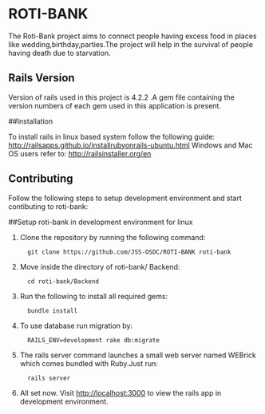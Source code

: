 # ROTI-BANK

The Roti-Bank project aims to connect people having excess food in places like wedding,birthday,parties.The project will help in the survival of people having death due to starvation.

## Rails Version
Version of rails used in this project is 4.2.2 .A gem file containing the version numbers of each gem used in this application is present. 

##Installation

To install rails in linux based system follow the following guide: http://railsapps.github.io/installrubyonrails-ubuntu.html
Windows and Mac OS users refer to: http://railsinstaller.org/en 

## Contributing
Follow the following steps to setup development environment and start contibuting to roti-bank:

##Setup roti-bank in development environment for linux

1. Clone the repository by running the following command:     
  
         git clone https://github.com/JSS-OSDC/ROTI-BANK roti-bank

2. Move inside the directory of roti-bank/
Backend:
         
         cd roti-bank/Backend

3. Run the following to install all required gems:
         
         bundle install

4. To use database run migration by:
         
         RAILS_ENV=development rake db:migrate

5. The rails server command launches a small web server named WEBrick which comes bundled with Ruby.Just run:
         
         rails server

6. All set now. Visit [http://localhost:3000][localhost] to view the rails app in development environment.

[localhost]: http://localhost:3000
